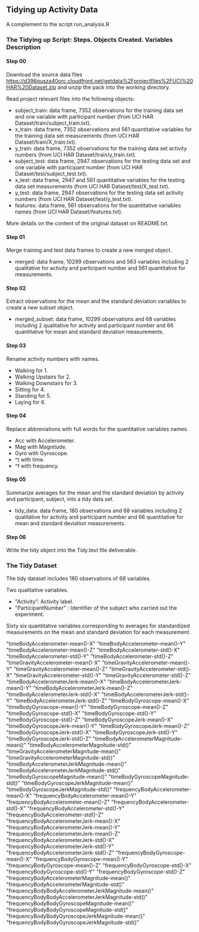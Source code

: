 ## Tidying up Activity Data

A complement to the script run_analysis.R

### The Tidying up Script: Steps. Objects Created. Variables Description

#### Step 00

Download the source data files https://d396qusza40orc.cloudfront.net/getdata%2Fprojectfiles%2FUCI%20HAR%20Dataset.zip and unzip the pack into the working directory.

Read project relevant files into the following objects:

* subject_train: data frame, 7352 observations for the training data set and one variable with participant number (from UCI HAR Dataset/train/subject_train.txt). 
* x_train: data frame, 7352 observations and 561 quantitative variables for the training data set measurements (from UCI HAR Dataset/train/X_train.txt).
* y_train: data frame, 7352 observations for the training data set activity numbers (from UCI HAR Dataset/train/y_train.txt).
* subject_test: data frame, 2947 observations for the testing data set and one variable with participant number (from UCI HAR Dataset/test/subject_test.txt).
* x_test: data frame, 2947 and 561 quantitative variables for the testing data set measurements (from UCI HAR Dataset/test/X_test.txt).
* y_test: data frame, 2947 observations for the testing data set activity numbers (from UCI HAR Dataset/test/y_test.txt). 
* features: data frame, 561 observations for the quantitative variables names (from UCI HAR Dataset/features.txt).

More details on the content of the original dataset on README.txt.

#### Step 01

Merge training and test data frames to create a new merged object.

* merged: data frame, 10299 observations and 563 variables including 2 qualitative for activity and participant number and 561 quantitative for measurements.

#### Step 02

Extract observations for the mean and the standard deviation variables to create a new subset object.

* merged_subset: data frame, 10299 observations and 68 variables including 2 qualitative for activity and participant number and 66 quantitative for mean and standard deviation measurements.

#### Step 03

Rename activity numbers with names.

* Walking for 1. 
* Walking Upstairs for 2.
* Walking Downstairs for 3. 
* Sitting for 4.
* Standing for 5.
* Laying for 6.

#### Step 04

Replace abbreviations with full words for the quantitative variables names.

* Acc with Accelerometer.
* Mag with Magnitude.
* Gyro with Gyroscope.
* ^t with time.
* ^f with frequency.

#### Step 05

Summarize averages for the mean and the standard deviation by activity and participant, subject, into a tidy data set.

* tidy_data: data frame, 180 observations and 68 variables including 2 qualitative for activity and participant number and 66 quantitative for mean and standard deviation measurements.

#### Step 06

Write the tidy object into the Tidy.text file deliverable.

### The Tidy Dataset

The tidy dataset includes 180 observations of 68 variables.

Two qualitative variables.

* "Activity”: Activity label.
* "ParticipantNumber" : Identifier of the subject who carried out the experiment.

Sixty six quantitative variables corresponding to averages for standardized measurements on the mean and standard deviation for each measurement. 

"timeBodyAccelerometer-mean()-X" "timeBodyAccelerometer-mean()-Y" "timeBodyAccelerometer-mean()-Z" "timeBodyAccelerometer-std()-X" "timeBodyAccelerometer-std()-Y" "timeBodyAccelerometer-std()-Z" "timeGravityAccelerometer-mean()-X" "timeGravityAccelerometer-mean()-Y" "timeGravityAccelerometer-mean()-Z" "timeGravityAccelerometer-std()-X" "timeGravityAccelerometer-std()-Y" "timeGravityAccelerometer-std()-Z" "timeBodyAccelerometerJerk-mean()-X" "timeBodyAccelerometerJerk-mean()-Y" "timeBodyAccelerometerJerk-mean()-Z" "timeBodyAccelerometerJerk-std()-X" "timeBodyAccelerometerJerk-std()-Y" "timeBodyAccelerometerJerk-std()-Z" "timeBodyGyroscope-mean()-X" "timeBodyGyroscope-mean()-Y" "timeBodyGyroscope-mean()-Z" "timeBodyGyroscope-std()-X" "timeBodyGyroscope-std()-Y" "timeBodyGyroscope-std()-Z" "timeBodyGyroscopeJerk-mean()-X" "timeBodyGyroscopeJerk-mean()-Y" "timeBodyGyroscopeJerk-mean()-Z" "timeBodyGyroscopeJerk-std()-X" "timeBodyGyroscopeJerk-std()-Y" "timeBodyGyroscopeJerk-std()-Z" "timeBodyAccelerometerMagnitude-mean()" "timeBodyAccelerometerMagnitude-std()" "timeGravityAccelerometerMagnitude-mean()" "timeGravityAccelerometerMagnitude-std()" "timeBodyAccelerometerJerkMagnitude-mean()" "timeBodyAccelerometerJerkMagnitude-std()" "timeBodyGyroscopeMagnitude-mean()" "timeBodyGyroscopeMagnitude-std()" "timeBodyGyroscopeJerkMagnitude-mean()" "timeBodyGyroscopeJerkMagnitude-std()" "frequencyBodyAccelerometer-mean()-X" "frequencyBodyAccelerometer-mean()-Y" "frequencyBodyAccelerometer-mean()-Z" "frequencyBodyAccelerometer-std()-X" "frequencyBodyAccelerometer-std()-Y" "frequencyBodyAccelerometer-std()-Z" "frequencyBodyAccelerometerJerk-mean()-X" "frequencyBodyAccelerometerJerk-mean()-Y" "frequencyBodyAccelerometerJerk-mean()-Z" "frequencyBodyAccelerometerJerk-std()-X" "frequencyBodyAccelerometerJerk-std()-Y" "frequencyBodyAccelerometerJerk-std()-Z" "frequencyBodyGyroscope-mean()-X" "frequencyBodyGyroscope-mean()-Y" "frequencyBodyGyroscope-mean()-Z" "frequencyBodyGyroscope-std()-X" "frequencyBodyGyroscope-std()-Y" "frequencyBodyGyroscope-std()-Z" "frequencyBodyAccelerometerMagnitude-mean()" "frequencyBodyAccelerometerMagnitude-std()" "frequencyBodyBodyAccelerometerJerkMagnitude-mean()" "frequencyBodyBodyAccelerometerJerkMagnitude-std()" "frequencyBodyBodyGyroscopeMagnitude-mean()" "frequencyBodyBodyGyroscopeMagnitude-std()" "frequencyBodyBodyGyroscopeJerkMagnitude-mean()" "frequencyBodyBodyGyroscopeJerkMagnitude-std()"
